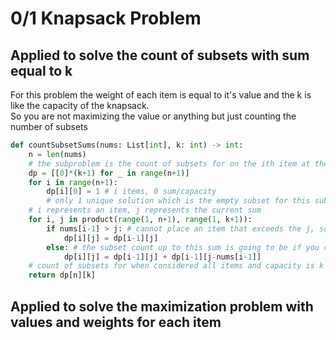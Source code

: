 # 0/1 Knapsack Problem

## Applied to solve the count of subsets with sum equal to k

For this problem the weight of each item is equal to it's value and the k is like the capacity of the knapsack.  
So you are not maximizing the value or anything but just counting the number of subsets

```py
def countSubsetSums(nums: List[int], k: int) -> int:
    n = len(nums)
    # the subproblem is the count of subsets for on the ith item at the jth sum
    dp = [[0]*(k+1) for _ in range(n+1)] 
    for i in range(n+1):
        dp[i][0] = 1 # i items, 0 sum/capacity 
        # only 1 unique solution which is the empty subset for this subproblem
    # i represents an item, j represents the current sum
    for i, j in product(range(1, n+1), range(1, k+1)):
        if nums[i-1] > j: # cannot place an item that exceeds the j, so it can only be excluded
            dp[i][j] = dp[i-1][j]
        else: # the subset count up to this sum is going to be if you combine the exclusion of this item added to the inclusion of this item
            dp[i][j] = dp[i-1][j] + dp[i-1][j-nums[i-1]]
    # count of subsets for when considered all items and capacity is k
    return dp[n][k]
```

## Applied to solve the maximization problem with values and weights for each item
